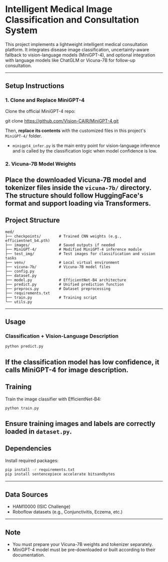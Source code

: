 # Intelligent Medical Image Classification and Consultation System

This project implements a lightweight intelligent medical consultation platform. It integrates disease image classification, uncertainty-aware fallback to vision-language models (MiniGPT-4), and optional integration with language models like ChatGLM or Vicuna-7B for follow-up consultation.

---

##  Setup Instructions

### 1. Clone and Replace MiniGPT-4

Clone the official MiniGPT-4 repo:

git clone https://github.com/Vision-CAIR/MiniGPT-4.git


Then, **replace its contents** with the customized files in this project's `MiniGPT-4/` folder.

- `minigpt4_infer.py` is the main entry point for vision-language inference and is called by the classification logic when model confidence is low.

### 2. Vicuna-7B Model Weights

Place the downloaded **Vicuna-7B model and tokenizer files** inside the `vicuna-7b/` directory. The structure should follow HuggingFace's format and support loading via Transformers.
---

## Project Structure
```
med/
├── checkpoints/        # Trained CNN weights (e.g., efficientnet_b4.pth)
├── images/             # Saved outputs if needed
├── MiniGPT-4/          # Modified MiniGPT-4 inference module
├── test_img/           # Test images for classification and vision tasks
├── venv/               # Local virtual environment
├── vicuna-7b/          # Vicuna-7B model files
├── config.py
├── dataset.py
├── model.py            # EfficientNet-B4 architecture
├── predict.py          # Unified prediction function
├── preprocs.py         # Dataset preprocessing
├── requirements.txt
├── train.py            # Training script
└── utils.py
```
---

##  Usage

### Classification + Vision-Language Description
```bash
python predict.py
```
If the classification model has low confidence, it calls MiniGPT-4 for image description.
---

##  Training

Train the image classifier with EfficientNet-B4:
```bash
python train.py
```
Ensure training images and labels are correctly loaded in `dataset.py`.
---

##  Dependencies

Install required packages:

```bash
pip install -r requirements.txt
pip install sentencepiece accelerate bitsandbytes
```
---

##  Data Sources

- HAM10000 (ISIC Challenge)
- Roboflow datasets (e.g., Conjunctivitis, Eczema, etc.)
---

##  Note

- You must prepare your Vicuna-7B weights and tokenizer separately.
- MiniGPT-4 model must be pre-downloaded or built according to their documentation.

